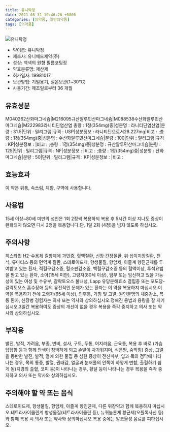 ```yaml
---
title: 유니탁정
date: 2021-08-31 19:46:26 +0800
categories: [의약품, 일반의약품]
tags: [의약품]
---
```

![유니탁정](https://nedrug.mfds.go.kr/pbp/cmn/itemImageDownload/149723186783400187)

- 약이름: 유니탁정
- 제조사: 유니메드제약(주)
- 성상: 백색의 원형 필름코팅정
- 약효분류명: 제산제
- 허가일자: 19981017
- 보관방법: 기밀용기, 실온보관(1~30℃)
- 사용기간: 제조일로부터 36 개월
## 유효성분
M040262산화마그네슘|M216095규산알루민산마그네슘|M088538수산화알루민산마그네슘|M222983라니티딘염산염
총량 : 1정(354mg)중|성분명 : 라니티딘염산염|분량 : 31.5|단위 : 밀리그램|규격 : USP|성분정보 : 라니티딘으로서28.227mg|비고 : ;총량 : 1정(354mg)중|성분명 : 수산화알루민산마그네슘|분량 : 100|단위 : 밀리그램|규격 : KP|성분정보 : |비고 : ;총량 : 1정(354mg)중|성분명 : 규산알루민산마그네슘|분량 : 125|단위 : 밀리그램|규격 : NF|성분정보 : |비고 : ;총량 : 1정(354mg)중|성분명 : 산화마그네슘|분량 : 50|단위 : 밀리그램|규격 : KP|성분정보 : |비고 :
## 효능효과
이 약은 위통, 속쓰림, 체함, 구역에 사용합니다.
## 사용법
15세 이상~80세 미만의 성인은 1회 2정씩 복용하되 복용 후 5시간 이상 지나도 증상이 완화되지 않으면 다시 2정을 복용합니다.단, 1일 2회 (4정)을 넘지 않도록 하십시오.
## 주의사항
히스타민 H2-수용체 길항제에 과민증, 혈액질환, 신장·간장질환, 위·십이지장질환, 천식, 류마티스 등의 면역계 질환, 스테로이드제, 항생물질, 항암제, 아졸계 항진균제를 투여받고 있는 환자, 적혈구감소증, 혈소판감소증, 백혈구감소증 등의 혈액이상, 투석요법을 받고 있는 환자, 소아(15세 미만), 고령자(80세 이상), 임부 또는 임신하고 있을 가능성이 있는 여성 및 수유부, 갈락토오스 불내성, Lapp 유당분해효소 결핍증 또는 포도당-갈락토오스 흡수장애 등의 유전적인 문제가 있는 환자는 이 약을 복용하지 마십시오.이 약을 복용하기 전에 고령자(65세 이상), 인후통, 기침 및 고열, 원인불명의 체중감소, 복통 환자, 신장병 경험자는 의사 또는 약사와 상의하십시오.정해진 용법과 용량을 잘 지키십시오.3일간 복용하여도 증상의 개선이 없을 경우 복용을 즉각 중지하고 의사 또는 약사와 상의하십시오.
## 부작용
발진, 발적, 가려움, 부종, 변비, 설사, 구토, 두통, 어지러움, 근육통, 복용 후 바로 (가슴답답함 등과 함께 안색이 창백하게 되고 손발이 차가워지며, 식은땀, 숨막힘) 증상, 고열을 동반한 발진, 발적, 열에 의한 물집 등 심한 증상이 전신피부, 입과 목의 점막에 나타나는 경우, 목의 통증, 발열, 권태감, 얼굴과 눈꺼풀의 안쪽이 하얗게 변함, 출혈하기 쉽게 됨(치경의 출혈, 코피 등)이 나타나는 경우, 황달 등이 나타나는 경우 복용을 즉각 중지하고 의사 또는 약사와 상의하십시오.
## 주의해야 할 약 또는 음식
스테로이드제, 항생물질, 항암제, 아졸계 항진균제, 다른 위장약과 함께 복용하지 마십시오.테트라사이클린계 항생물질(테트라사이클린 등), 뉴퀴놀론계 항균제(오플록사신 등)와 함께 복용 시 의사 또는 약사와 상의하십시오.복용 중에는 알코올성 음료를 피하십시오.
